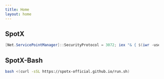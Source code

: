 ```yaml
---
title: Home
layout: home
---
```


## SpotX

```powershell
[Net.ServicePointManager]::SecurityProtocol = 3072; iex "& { $(iwr -useb 'https://spotx-official.github.io/run.ps1') } -new_theme"
```

## SpotX-Bash

```bash
bash <(curl -sSL https://spotx-official.github.io/run.sh)
```
